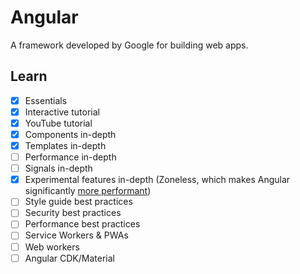 # Angular

A framework developed by Google for building web apps.

## Learn

- [x] Essentials
- [x] Interactive tutorial
- [x] YouTube tutorial
- [x] Components in-depth
- [x] Templates in-depth
- [ ] Performance in-depth
- [ ] Signals in-depth
- [x] Experimental features in-depth (Zoneless, which makes Angular significantly [more performant](https://krausest.github.io/js-framework-benchmark/))
- [ ] Style guide best practices
- [ ] Security best practices
- [ ] Performance best practices
- [ ] Service Workers & PWAs
- [ ] Web workers
- [ ] Angular CDK/Material
